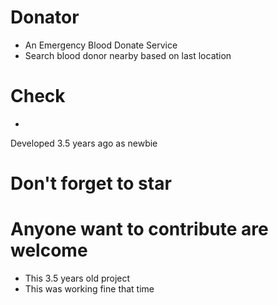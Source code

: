 # Donator
- An Emergency Blood Donate Service 
- Search blood donor nearby based on last location

# Check
- 

Developed 3.5  years ago as newbie

# Don't forget to star
# Anyone want to contribute are welcome
- This 3.5 years old project
- This was working fine that time

